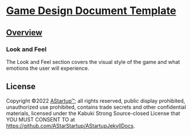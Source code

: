 # [Game Design Document Template](../)

## [Overview](./)

### Look and Feel

The Look and Feel section covers the visual style of the game and what emotions the user will experience.

## License

Copyright ©2022 [AStartup™](https://astartup.net); all rights reserved, public display prohibited, unauthorized use prohibited, contains trade secrets and other confidential materials, licensed under the Kabuki Strong Source-closed License that YOU MUST CONSENT TO at <https://github.com/AStarStartup/AStartupJekyllDocs>.
